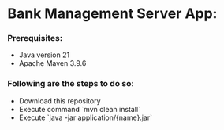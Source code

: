 <h1>Bank Management Server App:</h1>

<h3>Prerequisites:</h3>
<ul>
  <li>Java version 21</li>
  <li>Apache Maven 3.9.6</li>
</ul>

<h3>Following are the steps to do so:</h3>
<ul>
  <li>Download this repository</li>
  <li>Execute command `mvn clean install`</li>
  <li>Execute `java -jar application/{name}.jar`</li>
</ul>
